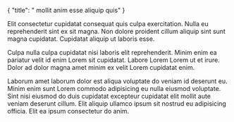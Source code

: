 {
  "title": " mollit anim esse aliquip quis"
}

Elit consectetur cupidatat consequat quis culpa exercitation. Nulla eu reprehenderit sint ex sit magna. Non dolore proident cillum aliquip sint sunt magna cupidatat. Cupidatat aliquip ut laboris esse.

Culpa nulla culpa cupidatat nisi laboris elit reprehenderit. Minim enim ea pariatur velit id enim Lorem sit cupidatat. Labore Lorem Lorem ut et irure. Dolor ad dolor magna amet minim ex velit Lorem cupidatat enim.

Laborum amet laborum dolor est aliqua voluptate do veniam id deserunt eu. Minim enim sunt Lorem commodo adipisicing eu nulla eiusmod voluptate. Sint nisi eiusmod do duis cupidatat excepteur cupidatat elit mollit aute veniam deserunt cillum. Elit aliquip ullamco ipsum sit nostrud eu adipisicing officia. Elit ea ipsum consectetur do anim.